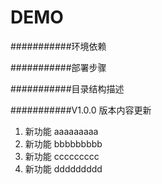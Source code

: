 DEMO
===========================

###########环境依赖


###########部署步骤



###########目录结构描述




###########V1.0.0 版本内容更新
1. 新功能	 aaaaaaaaa
2. 新功能	 bbbbbbbbb
3. 新功能	 ccccccccc
4. 新功能	 ddddddddd